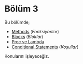 # Bölüm 3

Bu bölümde;

* [Methods](methods_fonksiyonlar.md) (_Fonksiyonlar_)
* [Blocks](blocks_bloklar.md) (_Bloklar_)
* [Proc ve Lambda](proc_ve_lambda.md)
* [Conditional Statements](conditional_statements_kosullar.md) (_Koşullar_)

Konularını işleyeceğiz.


